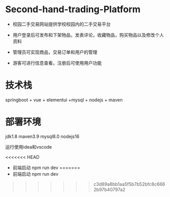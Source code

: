 # Second-hand-trading-Platform
- 校园二手交易网站提供学校校园内的二手交易平台

- 用户登录后可发布和下架物品，发表评论，收藏物品，购买物品以及修改个人资料

- 管理员可实现商品，交易订单和用户的管理

- 游客可进行信息查看，注册后可使用用户功能

# 技术栈
springboot + vue + elementui +mysql + nodejs + maven

# 部署环境
jdk1.8  maven3.9  mysql8.0  nodejs16

运行使用idea和vscode

<<<<<<< HEAD
- 前端启动 npm run dev
=======
- 前端启动 npm run dev
>>>>>>> c3d89a8bb1aa5f5b7b52bfc8c6662b97b40797a2
